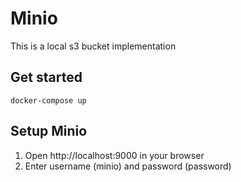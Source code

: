 # Minio
This is a local s3 bucket implementation

## Get started

```
docker-compose up
```

## Setup Minio

1. Open http://localhost:9000 in your browser
2. Enter username (minio) and password (password)
